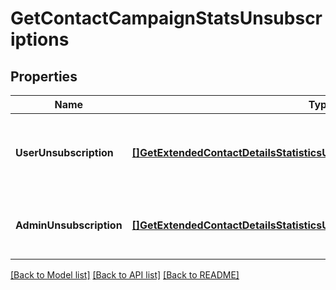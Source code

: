 # GetContactCampaignStatsUnsubscriptions

## Properties
Name | Type | Description | Notes
------------ | ------------- | ------------- | -------------
**UserUnsubscription** | [**[]GetExtendedContactDetailsStatisticsUnsubscriptionsUserUnsubscription**](GetExtendedContactDetailsStatisticsUnsubscriptionsUserUnsubscription.md) | Contact has unsubscribed via the unsubscription link in the email | [default to null]
**AdminUnsubscription** | [**[]GetExtendedContactDetailsStatisticsUnsubscriptionsAdminUnsubscription**](GetExtendedContactDetailsStatisticsUnsubscriptionsAdminUnsubscription.md) | Contact has been unsubscribed from the administrator | [default to null]

[[Back to Model list]](../README.md#documentation-for-models) [[Back to API list]](../README.md#documentation-for-api-endpoints) [[Back to README]](../README.md)

